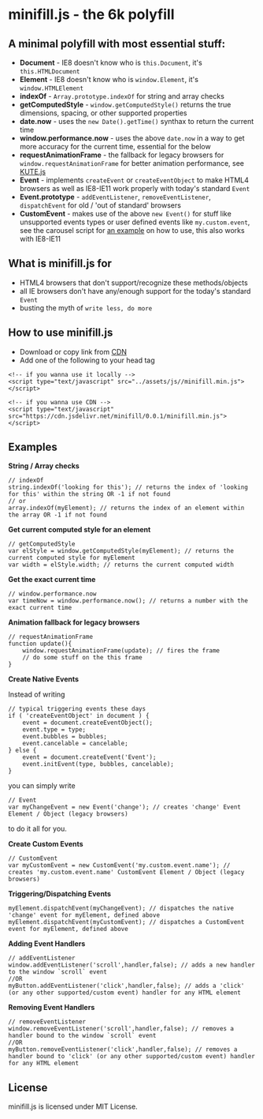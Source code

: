 # minifill.js - the 6k polyfill

## A minimal polyfill with most essential stuff:
* <b>Document</b> - IE8 doesn't know who is `this.Document`, it's `this.HTMLDocument`
* <b>Element</b> - IE8 doesn't know who is `window.Element`, it's `window.HTMLElement` 
* <b>indexOf</b> - `Array.prototype.indexOf` for string and array checks
* <b>getComputedStyle</b> - `window.getComputedStyle()` returns the true dimensions, spacing, or other supported properties
* <b>date.now</b> - uses the `new Date().getTime()` synthax to return the current time
* <b>window.performance.now</b> - uses the above `date.now` in a way to get more accuracy for the current time, essential for the below
* <b>requestAnimationFrame</b> - the fallback for legacy browsers for `window.requestAnimationFrame` for better animation performance, see <a href="https://github.com/thednp/kute.js">KUTE.js</a>
* <b>Event</b> - implements `createEvent` or `createEventObject` to make HTML4 browsers as well as IE8-IE11 work properly with today's standard `Event`
* <b>Event.prototype</b> - `addEventListener`,  `removeEventListener`,  `dispatchEvent` for old / 'out of standard' browsers
* <b>CustomEvent</b> - makes use of the above `new Event()` for stuff like unsupported events types or user defined events like `my.custom.event`, see the carousel script for <a href="https://github.com/thednp/bootstrap.native/blob/master/lib/carousel-native.js#L113-L116">an example</a> on how to use, this also works with IE8-IE11

## What is minifill.js for
* HTML4 browsers that don't support/recognize these methods/objects
* all IE browsers don't have any/enough support for the today's standard `Event`
* busting the myth of `write less, do more`

## How to use minifill.js
* Download or copy link from <a href="https://www.jsdelivr.com/projects/minifill">CDN</a>
* Add one of the following to your head tag
```
<!-- if you wanna use it locally -->
<script type="text/javascript" src="../assets/js//minifill.min.js"></script>

<!-- if you wanna use CDN -->
<script type="text/javascript" src="https://cdn.jsdelivr.net/minifill/0.0.1/minifill.min.js"></script>
```

## Examples
<b>String / Array checks</b>
```
// indexOf
string.indexOf('looking for this'); // returns the index of 'looking for this' within the string OR -1 if not found
// or
array.indexOf(myElement); // returns the index of an element within the array OR -1 if not found
```

<b>Get current computed style for an element</b>
```
// getComputedStyle
var elStyle = window.getComputedStyle(myElement); // returns the current computed style for myElement
var width = elStyle.width; // returns the current computed width
```

<b>Get the exact current time</b>
```
// window.performance.now
var timeNow = window.performance.now(); // returns a number with the exact current time
```

<b>Animation fallback for legacy browsers</b>
```
// requestAnimationFrame
function update(){
    window.requestAnimationFrame(update); // fires the frame
    // do some stuff on the this frame
}
```

<b>Create Native Events</b>

Instead of writing
```
// typical triggering events these days
if ( 'createEventObject' in document ) {
	event = document.createEventObject();		
	event.type = type;
	event.bubbles = bubbles;
	event.cancelable = cancelable;
} else {
	event = document.createEvent('Event');			
	event.initEvent(type, bubbles, cancelable);	
}
```
you can simply write
```
// Event
var myChangeEvent = new Event('change'); // creates 'change' Event Element / Object (legacy browsers)
```
to do it all for you.

<b>Create Custom Events</b>
```
// CustomEvent
var myCustomEvent = new CustomEvent('my.custom.event.name'); // creates 'my.custom.event.name' CustomEvent Element / Object (legacy browsers)
```

<b>Triggering/Dispatching Events</b>
```
myElement.dispatchEvent(myChangeEvent); // dispatches the native 'change' event for myElement, defined above
myElement.dispatchEvent(myCustomEvent); // dispatches a CustomEvent event for myElement, defined above
```

<b>Adding Event Handlers</b>
```
// addEventListener
window.addEventListener('scroll',handler,false); // adds a new handler to the window `scroll` event
//OR
myButton.addEventListener('click',handler,false); // adds a 'click' (or any other supported/custom event) handler for any HTML element
```

<b>Removing Event Handlers</b>
```
// removeEventListener
window.removeEventListener('scroll',handler,false); // removes a handler bound to the window `scroll` event
//OR
myButton.removeEventListener('click',handler,false); // removes a handler bound to 'click' (or any other supported/custom event) handler for any HTML element
```

## License
minifill.js is licensed under MIT License.
